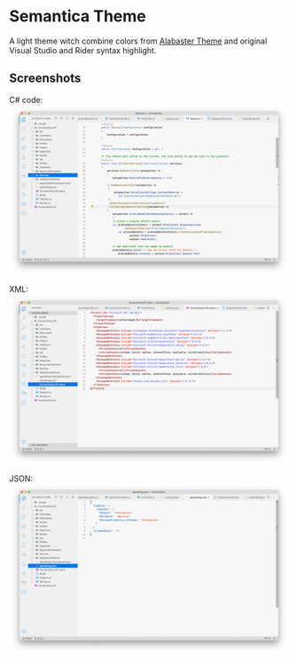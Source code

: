 # Semantica Theme

A light theme witch combine colors from [Alabaster Theme](https://github.com/tonsky/vscode-theme-alabaster) and original Visual Studio and Rider syntax highlight.

## Screenshots

C# code:
![C# code](./assets/csharp.png)

XML:
![XML](./assets/xml.png)

JSON:
![JSON](./assets/json.png)
